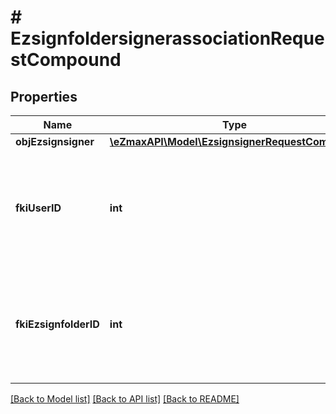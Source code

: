 # # EzsignfoldersignerassociationRequestCompound

## Properties

Name | Type | Description | Notes
------------ | ------------- | ------------- | -------------
**objEzsignsigner** | [**\eZmaxAPI\Model\EzsignsignerRequestCompound**](EzsignsignerRequestCompound.md) |  | [optional]
**fkiUserID** | **int** | A reference to a valid User.  This is only used if the signatory will be a user from the system. | [optional]
**fkiEzsignfolderID** | **int** | A reference to a valid Ezsignfolder.  That value is returned after a successful Ezsignfolder Creation. |

[[Back to Model list]](../../README.md#models) [[Back to API list]](../../README.md#endpoints) [[Back to README]](../../README.md)
